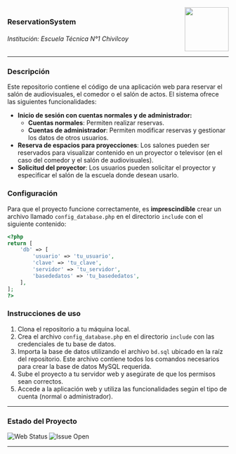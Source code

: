<img align="right" width="100" height="100" src="https://i.imgur.com/fSjgaVI.jpeg">

### ReservationSystem
###### Institución: Escuela Técnica N°1 Chivilcoy

---


### Descripción

Este repositorio contiene el código de una aplicación web para reservar el salón de audiovisuales, el comedor o el salón de actos. El sistema ofrece las siguientes funcionalidades:

- **Inicio de sesión con cuentas normales y de administrador:**
  - **Cuentas normales**: Permiten realizar reservas.
  - **Cuentas de administrador**: Permiten modificar reservas y gestionar los datos de otros usuarios.
- **Reserva de espacios para proyecciones**: Los salones pueden ser reservados para visualizar contenido en un proyector o televisor (en el caso del comedor y el salón de audiovisuales).
- **Solicitud del proyector**: Los usuarios pueden solicitar el proyector y especificar el salón de la escuela donde desean usarlo.

### Configuración

Para que el proyecto funcione correctamente, es **imprescindible** crear un archivo llamado `config_database.php` en el directorio `include` con el siguiente contenido:

```php
<?php
return [
    'db' => [
        'usuario' => 'tu_usuario',
        'clave' => 'tu_clave',
        'servidor' => 'tu_servidor',
        'basededatos' => 'tu_basededatos',
    ],
];
?>
```

### Instrucciones de uso

1. Clona el repositorio a tu máquina local.
2. Crea el archivo `config_database.php` en el directorio `include` con las credenciales de tu base de datos.
3. Importa la base de datos utilizando el archivo `bd.sql` ubicado en la raíz del repositorio. Este archivo contiene todos los comandos necesarios para crear la base de datos MySQL requerida.
4. Sube el proyecto a tu servidor web y asegúrate de que los permisos sean correctos.
5. Accede a la aplicación web y utiliza las funcionalidades según el tipo de cuenta (normal o administrador).

---

### Estado del Proyecto

![Web Status](https://img.shields.io/website-up-down-green-red/http/reserva.000.pe)
![Issue Open](https://img.shields.io/github/issues/EEST1Chivilcoy/ReservationSystem.svg)

---

